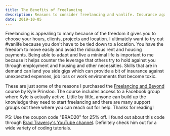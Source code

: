 ```yaml
---
title: The Benefits of Freelancing
description: Reasons to consider freelancing and vanlife. Insurance against unexpected expenses and job loss.
date: 2019-10-05
---
```


Freelancing is appealing to many because of the freedom it gives you to choose your hours, clients, projects and location. I ultimately want to try out #vanlife because you don't have to be tied down to a location. You have the freedom to move easily and avoid the ridiculous rent and housing payments. Being able to adapt and live a minimal life is important to me because it helps counter the leverage that others try to hold against you through employment and housing and other necessities. Skills that are in demand can land you side gigs which can provide a bit of insurance against unexpected expenses, job loss or work environments that become toxic.

These are just some of the reasons I purchased the [Freelancing and Beyond](https://studywebdevelopment.com/freelancing.html) course by Kyle Prinsloo. The course includes access to a Facebook group where Kyle is actually active. Little by little, anyone can build up the knowledge they need to start freelancing and there are many support groups out there where you can reach out for help. Thanks for reading!

PS: Use the coupon code "BRAD20" for 25% off. I found out about this code through [Brad Traversy's YouTube channel](https://www.youtube.com/user/TechGuyWeb/videos). Definitely check him out for a wide variety of coding tutorials.
